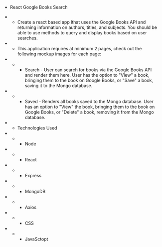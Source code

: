 * React Google Books Search

* * Create a react based app lthat uses the Google Books API and returning information on authors, titles, and subjects. You should be able to use methods to query and display books based on user searches.

* * This application requires at minimum 2 pages, check out the following mockup images for each page:

 * * * Search - User can search for books via the Google Books API and render them here. User has the option to "View" a book, bringing them to the book on Google Books, or "Save" a book, saving it to the Mongo database.

* * * Saved - Renders all books saved to the Mongo database. User has an option to "View" the book, bringing them to the book on Google Books, or "Delete" a book, removing it from the Mongo database.

* * Technologies Used

* * * Node 
* * * React
* * * Express
* * * MongoDB
* * * Axios
* * * CSS
* * * JavaSctopt
